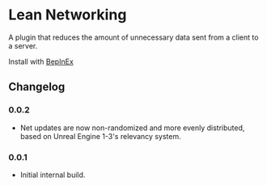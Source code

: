 # Lean Networking

A plugin that reduces the amount of unnecessary data sent from a client to a server.

Install with [BepInEx](https://valheim.thunderstore.io/package/denikson/BepInExPack_Valheim/)

## Changelog

### 0.0.2
  * Net updates are now non-randomized and more evenly distributed, based on Unreal Engine 1-3's relevancy system.

### 0.0.1
  * Initial internal build.
